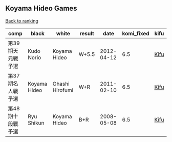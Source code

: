 ## Koyama Hideo Games

[Back to ranking](index.md)




| **comp** | **black** | **white** | **result** | **date** | **komi_fixed** | **kifu** | 
| --- | --- | --- | --- | --- | --- | --- |
| 第39期天元戦予選 | Kudo Norio | Koyama Hideo | W+5.5 | 2012-04-12 | 6.5 | [Kifu](https://kifudepot.net/kifucontents.php?id=OjqhyxH28%2F9sT1hv3OT%2B7A%3D%3D) | 
| 第37期名人戦予選 | Koyama Hideo | Ohashi Hirofumi | W+R | 2011-02-10 | 6.5 | [Kifu](https://kifudepot.net/kifucontents.php?id=nClWv7Y%2FMcX7ILnttg%2BdSA%3D%3D) | 
| 第48期十段戦予選 | Ryu Shikun | Koyama Hideo | B+R | 2008-05-08 | 6.5 | [Kifu](https://kifudepot.net/kifucontents.php?id=Xyli1xgkjKW6LNqV9fzFrg%3D%3D) |




